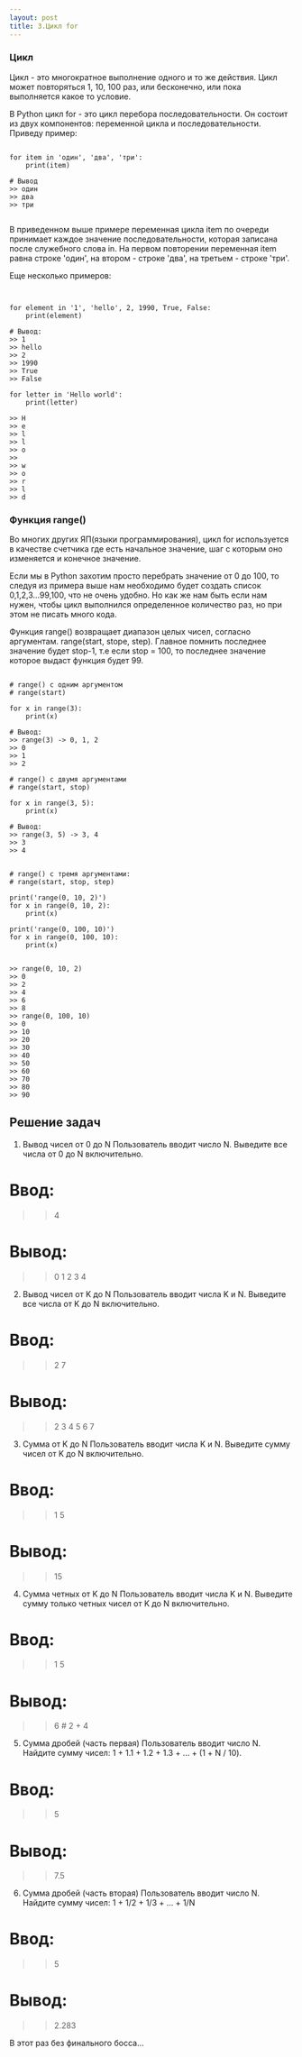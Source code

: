 ```yaml
---
layout: post
title: 3.Цикл for
---
```


### Цикл
Цикл - это многократное выполнение одного и то же действия. Цикл может повторяться 1, 10, 100 раз, или бесконечно, или пока выполняется какое то условие.

В Python цикл for - это цикл перебора последовательности. Он состоит из двух компонентов: переменной цикла и последовательности. Приведу пример:

<pre><code data-language="python">
for item in 'один', 'два', 'три':
    print(item)

# Вывод
>> один
>> два
>> три

</code></pre>

В приведенном выше примере переменная цикла item по очереди принимает каждое значение последовательности, которая записана после служебного слова in. На первом повторении переменная item равна строке 'один', на втором - строке 'два', на третьем - строке 'три'.

Еще несколько примеров:
<pre><code data-language="python">

for element in '1', 'hello', 2, 1990, True, False:
    print(element)

# Вывод:
>> 1
>> hello
>> 2
>> 1990
>> True
>> False

for letter in 'Hello world':
    print(letter)

>> H
>> e
>> l
>> l
>> o
>>
>> w
>> o
>> r
>> l
>> d
</code></pre>

### Функция range()

Во многих других ЯП(языки программирования), цикл for используется в качестве счетчика где есть начальное значение, шаг с которым оно изменяется и конечное значение.

Если мы в Python захотим просто перебрать значение от 0 до 100, то следуя из примера выше нам необходимо будет создать список 0,1,2,3...99,100, что не очень удобно. Но как же нам быть если нам нужен, чтобы цикл выполнился определенное количество раз, но при этом не писать много кода.

Функция range() возвращает диапазон целых чисел, согласно аргументам. range(start, stope, step). Главное помнить последнее значение будет stop-1, т.е если stop = 100, то последнее значение которое выдаст функция будет 99.

<pre><code data-language="python">
# range() с одним аргументом
# range(start)

for x in range(3):
    print(x)

# Вывод:
>> range(3) -> 0, 1, 2
>> 0
>> 1
>> 2

# range() с двумя аргументами
# range(start, stop)

for x in range(3, 5):
    print(x)

# Вывод:
>> range(3, 5) -> 3, 4
>> 3
>> 4


# range() с тремя аргументами:
# range(start, stop, step)

print('range(0, 10, 2)')
for x in range(0, 10, 2):
    print(x)

print('range(0, 100, 10)')
for x in range(0, 100, 10):
    print(x)


>> range(0, 10, 2)
>> 0
>> 2
>> 4
>> 6
>> 8
>> range(0, 100, 10)
>> 0
>> 10
>> 20
>> 30
>> 40
>> 50
>> 60
>> 70
>> 80
>> 90
</code></pre>


## Решение задач

1. Вывод чисел от 0 до N
Пользователь вводит число N. Выведите все числа от 0 до N включительно.

# Ввод:
>> 4
# Вывод:
>> 0
>> 1
>> 2
>> 3
>> 4

2. Вывод чисел от K до N
Пользователь вводит числа K и N. Выведите все числа от K до N включительно.

# Ввод:
>> 2
>> 7
# Вывод:
>> 2
>> 3
>> 4
>> 5
>> 6
>> 7

3. Сумма от K до N
Пользователь вводит числа K и N. Выведите сумму чисел от K до N включительно.

# Ввод:
>> 1
>> 5
# Вывод:
>> 15

4. Сумма четных от K до N
Пользователь вводит числа K и N. Выведите сумму только четных чисел от K до N включительно.

# Ввод:
>> 1
>> 5
# Вывод:
>> 6 # 2 + 4

5. Сумма дробей (часть первая)
Пользователь вводит число N. Найдите сумму чисел: 1 + 1.1 + 1.2 + 1.3 + ... + (1 + N / 10).

# Ввод:
>> 5
# Вывод:
>> 7.5

6. Сумма дробей (часть вторая)
Пользователь вводит число N. Найдите сумму чисел: 1 + 1/2 + 1/3 + ... + 1/N

# Ввод:
>> 5
# Вывод:
>> 2.283

В этот раз без финального босса...
